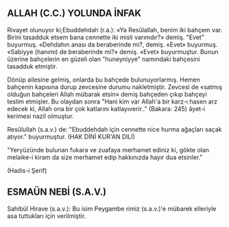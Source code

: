 ## ALLAH (C.C.) YOLUNDA İNFAK

Rivayet olunuyor ki;Ebuddehdah (r.a.): «Ya Resûlallah, benim iki bahçem var. Birini tasadduk etsem bana cennette iki misli varımdır?» demiş. "Evet" buyurmuş. «Dehdahın anası da beraberin­de mi?, demiş. «Evet» buyurmuş. «Sabiyye (ha­nımı) de beraberinde mi?» demiş. «Evet» buyur­muştur. Bunun üzerine bahçelerin en güzeli olan "huneyniyye" namındaki bahçesini tasadduk et­miştir.

Dönüp ailesine gelmiş, onlarda bu bahçede bulunuyorlarmış. Hemen bahçenin kapısına durup zevcesine durumu nakletmiştir. Zevcesi de «satmış olduğun bahçeleri Allah mübarak etsin» demiş bahçeden çıkıp bahçeyi teslim etmişler. Bu olaydan sonra "Hani kim var Allah'a bir karz-ı hasen arz edecek ki, Allah ona bir çok katlarını katlayıverir.." (Bakara: 245) âyet-i kerimesi nazil olmuştur.

Resûlullah (s.a.v.) de: "Ebuddehdah için cen­nette nice hurma ağaçları saçak atıyor." buyurmuştur. (HAK DİNİ KUR'AN DlLİ)

"Yeryüzünde bulunan fukara ve zuafaya mer­hamet ediniz ki, gökte olan melaike-i kiram da size merhamet edip hakkınızda hayır dua etsinler."

(Hadis-i Şerif)

## ESMAÜN NEBİ (S.A.V.)

Sahibül Hirave (s.a.v.): Bu isim Peygambe rimiz (s.a.v.)'e mübarek elleriyle asa tuttukları için verilmiştir.
